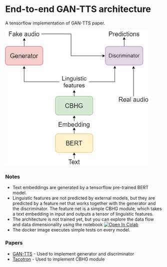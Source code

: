 # End-to-end GAN-TTS architecture
A tensorflow implementation of GAN-TTS paper.

![Proposed architecture](https://github.com/alexandruRopotica/E2E-GANTTS/blob/main/Images/gantts.png)
### Notes
- Text embeddings are generated by a tensorflow pre-trained BERT model.
- Linguistic features are not predicted by external models, but they are predicted by a feature net that works together with the generator and the discriminator. The feature net is a simple CBHG module, which takes a text embedding in input and outputs a tensor of linguistic features.
- The architecture is not trained yet, but you can explore the data flow and data dimensionality using the notebook [![Open In Colab](https://colab.research.google.com/assets/colab-badge.svg)](https://colab.research.google.com/github/alexandruRopotica/E2E-GANTTS/blob/main/E2EGANTTS.ipynb)
- The docker image executes simple tests on every model.
### Papers
- [GAN-TTS](https://arxiv.org/abs/1909.11646) - Used to implement generator and discriminator
- [Tacotron](https://arxiv.org/abs/1703.10135) - Used to implement CBHG module
